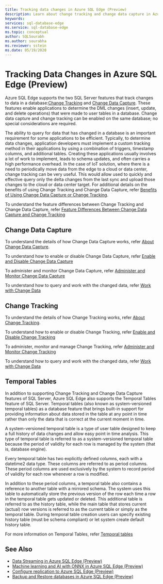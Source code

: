 ```yaml
---
title: Tracking data changes in Azure SQL Edge (Preview)
description: Learn about change tracking and change data capture in Azure SQL Edge (Preview)
keywords:
services: sql-database-edge
ms.service: sql-database-edge
ms.topic: conceptual
author: SQLSourabh
ms.author: sourabha
ms.reviewer: sstein
ms.date: 05/19/2020
---
```


# Tracking Data Changes in Azure SQL Edge (Preview)

Azure SQL Edge supports the two SQL Server features that track changes to data in a database:[Change Tracking](https://docs.microsoft.com/sql/relational-databases/track-changes/track-data-changes-sql-server#Tracking) and [Change Data Capture](https://docs.microsoft.com/sql/relational-databases/track-changes/track-data-changes-sql-server#Capture). These features enable applications to determine the DML changes (insert, update, and delete operations) that were made to user tables in a database. Change data capture and change tracking can be enabled on the same database; no special considerations are required.

The ability to query for data that has changed in a database is an important requirement for some applications to be efficient. Typically, to determine data changes, application developers must implement a custom tracking method in their applications by using a combination of triggers, timestamp columns, and additional tables. Creating these applications usually involves a lot of work to implement, leads to schema updates, and often carries a high performance overhead. In the case of IoT solution, where there is a need to periodically move data from the edge to a cloud or data center, change tracking can be very useful. This would allow used to quickly and effective query only the delta changes from the last sync and upload those changes to the cloud or data center target. For additional details on the benefits of using Change Tracking and Change Data Capture, refer [Benefits of Using Change Data Capture or Change Tracking](https://docs.microsoft.com/sql/relational-databases/track-changes/track-data-changes-sql-server#benefits-of-using-change-data-capture-or-change-tracking). 

To understand the feature differences between Change Tracking and Change Data Capture, refer [Feature Differences Between Change Data Capture and Change Tracking](https://docs.microsoft.com/sql/relational-databases/track-changes/track-data-changes-sql-server#feature-differences-between-change-data-capture-and-change-tracking)

## Change Data Capture

To understand the details of how Change Data Capture works, refer [About Change Data Capture](https://docs.microsoft.com/sql/relational-databases/track-changes/about-change-data-capture-sql-server).

To understand how to enable or disable Change Data Capture, refer [Enable and Disable Change Data Capture](https://docs.microsoft.com/sql/relational-databases/track-changes/enable-and-disable-change-data-capture-sql-server)

To administer and monitor Change Data Capture, refer [Administer and Monitor Change Data Capture](https://docs.microsoft.com/sql/relational-databases/track-changes/administer-and-monitor-change-data-capture-sql-server)

To understand how to query and work with the changed data, refer [Work with Change Data](https://docs.microsoft.com/sql/relational-databases/track-changes/work-with-change-data-sql-server)

## Change Tracking

To understand the details of how Change Tracking works, refer [About Change Tracking](https://docs.microsoft.com/sql/relational-databases/track-changes/about-change-tracking-sql-server).

To understand how to enable or disable Change Tracking, refer [Enable and Disable Change Tracking](https://docs.microsoft.com/sql/relational-databases/track-changes/enable-and-disable-change-tracking-sql-server)

To administer, monitor and manage Change Tracking, refer [Administer and Monitor Change Tracking](https://docs.microsoft.com/sql/relational-databases/track-changes/manage-change-tracking-sql-server)

To understand how to query and work with the changed data, refer [Work with Change Data](https://docs.microsoft.com/sql/relational-databases/track-changes/work-with-change-tracking-sql-server)

## Temporal Tables

In addition to supporting Change Tracking and Change Data Capture features of SQL Server, Azure SQL Edge also supports the Temporal Tables feature of SQL Server. Temporal tables (also known as system-versioned temporal tables) as a database feature that brings built-in support for providing information about data stored in the table at any point in time rather than only the data that is correct at the current moment in time.

A system-versioned temporal table is a type of user table designed to keep a full history of data changes and allow easy point in time analysis. This type of temporal table is referred to as a system-versioned temporal table because the period of validity for each row is managed by the system (that is, database engine).

Every temporal table has two explicitly defined columns, each with a datetime2 data type. These columns are referred to as period columns. These period columns are used exclusively by the system to record period of validity for each row whenever a row is modified.

In addition to these period columns, a temporal table also contains a reference to another table with a mirrored schema. The system uses this table to automatically store the previous version of the row each time a row in the temporal table gets updated or deleted. This additional table is referred to as the history table, while the main table that stores current (actual) row versions is referred to as the current table or simply as the temporal table. During temporal table creation users can specify existing history table (must be schema compliant) or let system create default history table.

For more information on Temporal Tables, refer [Temporal tables](https://docs.microsoft.com/sql/relational-databases/tables/temporal-tables)

## See Also

- [Data Streaming in Azure SQL Edge (Preview) ](stream-data.md)
- [Machine learning and AI with ONNX in Azure SQL Edge (Preview) ](onnx-overview.md)
- [Configure replication to Azure SQL Edge (Preview) ](configure-replication.md)
- [Backup and Restore databases in Azure SQL Edge (Preview)](backup-restore.md)



